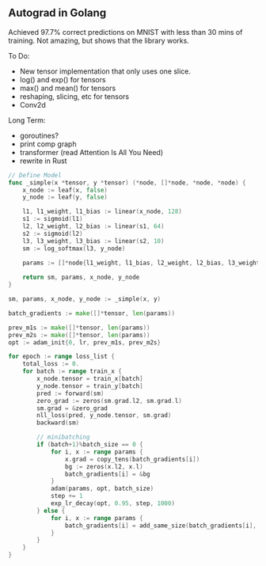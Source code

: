 
## Autograd in Golang

Achieved 97.7% correct predictions on MNIST with less than 30 mins of training. 
Not amazing, but shows that the library works. 

To Do:
* New tensor implementation that only uses one slice.
* log() and exp() for tensors
* max() and mean() for tensors
* reshaping, slicing, etc for tensors
* Conv2d

Long Term:
* goroutines?
* print comp graph
* transformer (read Attention Is All You Need)
* rewrite in Rust




```go
// Define Model
func _simple(x *tensor, y *tensor) (*node, []*node, *node, *node) {
	x_node := leaf(x, false)
	y_node := leaf(y, false)

	l1, l1_weight, l1_bias := linear(x_node, 128) 
	s1 := sigmoid(l1)
	l2, l2_weight, l2_bias := linear(s1, 64) 
	s2 := sigmoid(l2)
	l3, l3_weight, l3_bias := linear(s2, 10) 
	sm := log_softmax(l3, y_node)
	
	params := []*node{l1_weight, l1_bias, l2_weight, l2_bias, l3_weight, l3_bias}

	return sm, params, x_node, y_node
}

sm, params, x_node, y_node := _simple(x, y)

batch_gradients := make([]*tensor, len(params))

prev_m1s := make([]*tensor, len(params))
prev_m2s := make([]*tensor, len(params))
opt := adam_init{0, lr, prev_m1s, prev_m2s}

for epoch := range loss_list {
	total_loss := 0.
	for batch := range train_x {
		x_node.tensor = train_x[batch]
		y_node.tensor = train_y[batch]
		pred := forward(sm)
		zero_grad := zeros(sm.grad.l2, sm.grad.l)
		sm.grad = &zero_grad
		nll_loss(pred, y_node.tensor, sm.grad)
		backward(sm)

		// minibatching
		if (batch+1)%batch_size == 0 {
			for i, x := range params {
				x.grad = copy_tens(batch_gradients[i])
				bg := zeros(x.l2, x.l)
				batch_gradients[i] = &bg
			}
			adam(params, opt, batch_size)
			step += 1
			exp_lr_decay(opt, 0.95, step, 1000)
		} else {
			for i, x := range params {
				batch_gradients[i] = add_same_size(batch_gradients[i], x.grad)
			}
		}
	}
}
```
